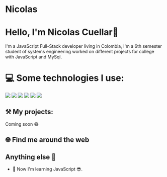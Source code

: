 # Nicolas

# Hello, I'm Nicolas Cuellar👋

I'm a JavaScript Full-Stack developer living in Colombia, I'm a 6th semester student of systems engineering worked on different projects for college with JavaScript and MySql.


# 💻 Some technologies I use:
![](https://img.shields.io/badge/JavaScript-323330?style=for-the-badge&logo=javascript&logoColor=F7DF1E)
![](https://img.shields.io/badge/MySQL-005C84?style=for-the-badge&logo=mysql&logoColor=white) ![](https://img.shields.io/badge/GIT-E44C30?style=for-the-badge&logo=git&logoColor=white)
![](https://img.shields.io/badge/Node.js-339933?style=for-the-badge&logo=nodedotjs&logoColor=white) ![](https://img.shields.io/badge/VSCode-0078D4?style=for-the-badge&logo=visual%20studio%20code&logoColor=white)
![](https://img.shields.io/badge/HTML5-E34F26?style=for-the-badge&logo=html5&logoColor=white)

## ⚒️   My projects:

Coming soon 😅

## 🌐 Find me around the web

## Anything else 💢
- 🌱 Now I'm learning JavaScript 😎.

<!--
**Nicolukasxd/Nicolukasxd** is a ✨ _special_ ✨ repository because its `README.md` (this file) appears on your GitHub profile.

-->
